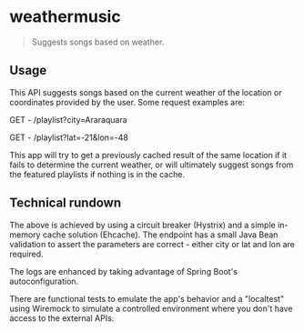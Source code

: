 # weathermusic
> Suggests songs based on weather.

## Usage

This API suggests songs based on the current weather of the location or coordinates provided by the user. Some request examples are:

GET - /playlist?city=Araraquara

GET - /playlist?lat=-21&lon=-48

This app will try to get a previously cached result of the same location if it fails to determine the current weather, or will ultimately suggest songs from the featured playlists if nothing is in the cache.

## Technical rundown

The above is achieved by using a circuit breaker (Hystrix) and a simple in-memory cache solution (Ehcache). The endpoint has a small Java Bean validation to assert the parameters are correct - either city or lat and lon are required.

The logs are enhanced by taking advantage of Spring Boot's autoconfiguration.

There are functional tests to emulate the app's behavior and a "localtest" using Wiremock to simulate a controlled environment where you don't have access to the external APIs.